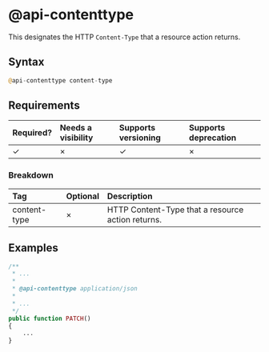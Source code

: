 # @api-contenttype

This designates the HTTP `Content-Type` that a resource action returns.

## Syntax
```php
@api-contenttype content-type
```

## Requirements
| Required? | Needs a visibility | Supports versioning | Supports deprecation |
| :--- | :--- | :--- | :--- |
| ✓ | × | ✓ | × |

### Breakdown
| Tag | Optional | Description |
| :--- | :--- | :--- |
| content-type | × | HTTP Content-Type that a resource action returns. |

## Examples
```php
/**
 * ...
 *
 * @api-contenttype application/json
 *
 * ...
 */
public function PATCH()
{
    ...
}
```
